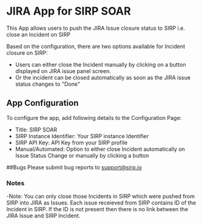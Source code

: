 # JIRA App for SIRP SOAR

This App allows users to push the JIRA Issue closure status to SIRP i.e. close an Incident on SIRP

Based on the configuration, there are two options available for Incident closure on SIRP:
- Users can either close the Incident manually by clicking on a button displayed on JIRA issue panel screen.
- Or the incident can be closed automatically as soon as the JIRA issue status changes to "Done"


## App Configuration

To configure the app, add following details to the Configuration Page:
- Title: SIRP SOAR
- SIRP Instance Identifier: Your SIRP instance Identifier
- SIRP API Key: API Key from your SIRP profile
- Manual/Automated: Option to either close Incident automatically on Issue Status Change or manually by clicking a button

##Bugs
Please submit bug reports to support@sirp.io


### Notes
-Note: You can only close those Incidents in SIRP which were pushed from SIRP into JIRA as Issues. Each issue receieved from SIRP contains ID of the Incident in SIRP. If the ID is not present then there is no link between the JIRA Issue and SIRP Incident.

